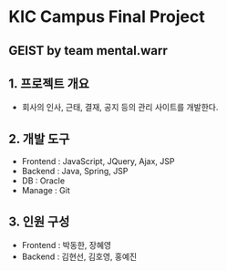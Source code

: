 # KIC Campus Final Project
## GEIST by team mental.warr

## 1. 프로젝트 개요
- 회사의 인사, 근태, 결재, 공지 등의 관리 사이트를 개발한다.

## 2. 개발 도구
- Frontend : JavaScript, JQuery, Ajax, JSP
- Backend : Java, Spring, JSP
- DB : Oracle
- Manage : Git

## 3. 인원 구성
- Frontend : 박동한, 장혜영
- Backend : 김현선, 김호영, 홍예진
